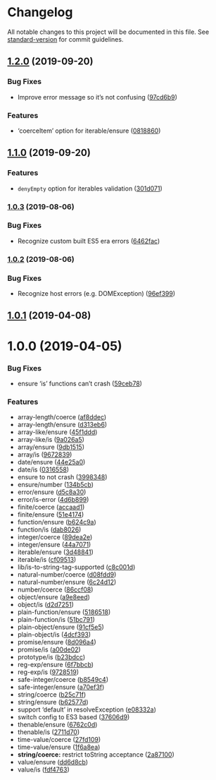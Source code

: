 Changelog
=========

All notable changes to this project will be documented in this file. See [standard-version](https://github.com/conventional-changelog/standard-version) for commit guidelines.

[1.2.0](https://github.com/medikoo/type/compare/v1.1.0...v1.2.0) (2019-09-20)
-----------------------------------------------------------------------------

### Bug Fixes

-   Improve error message so it’s not confusing ([97cd6b9](https://github.com/medikoo/type/commit/97cd6b9))

### Features

-   ‘coerceItem’ option for iterable/ensure ([0818860](https://github.com/medikoo/type/commit/0818860))

[1.1.0](https://github.com/medikoo/type/compare/v1.0.3...v1.1.0) (2019-09-20)
-----------------------------------------------------------------------------

### Features

-   `denyEmpty` option for iterables validation ([301d071](https://github.com/medikoo/type/commit/301d071))

### [1.0.3](https://github.com/medikoo/type/compare/v1.0.2...v1.0.3) (2019-08-06)

### Bug Fixes

-   Recognize custom built ES5 era errors ([6462fac](https://github.com/medikoo/type/commit/6462fac))

### [1.0.2](https://github.com/medikoo/type/compare/v1.0.1...v1.0.2) (2019-08-06)

### Bug Fixes

-   Recognize host errors (e.g. DOMException) ([96ef399](https://github.com/medikoo/type/commit/96ef399))

[1.0.1](https://github.com/medikoo/type/compare/v1.0.0...v1.0.1) (2019-04-08)
-----------------------------------------------------------------------------

1.0.0 (2019-04-05)
==================

### Bug Fixes

-   ensure ‘is’ functions can’t crash ([59ceb78](https://github.com/medikoo/type/commit/59ceb78))

### Features

-   array-length/coerce ([af8ddec](https://github.com/medikoo/type/commit/af8ddec))
-   array-length/ensure ([d313eb6](https://github.com/medikoo/type/commit/d313eb6))
-   array-like/ensure ([45f1ddd](https://github.com/medikoo/type/commit/45f1ddd))
-   array-like/is ([9a026a5](https://github.com/medikoo/type/commit/9a026a5))
-   array/ensure ([9db1515](https://github.com/medikoo/type/commit/9db1515))
-   array/is ([9672839](https://github.com/medikoo/type/commit/9672839))
-   date/ensure ([44e25a0](https://github.com/medikoo/type/commit/44e25a0))
-   date/is ([0316558](https://github.com/medikoo/type/commit/0316558))
-   ensure to not crash ([3998348](https://github.com/medikoo/type/commit/3998348))
-   ensure/number ([134b5cb](https://github.com/medikoo/type/commit/134b5cb))
-   error/ensure ([d5c8a30](https://github.com/medikoo/type/commit/d5c8a30))
-   error/is-error ([4d6b899](https://github.com/medikoo/type/commit/4d6b899))
-   finite/coerce ([accaad1](https://github.com/medikoo/type/commit/accaad1))
-   finite/ensure ([51e4174](https://github.com/medikoo/type/commit/51e4174))
-   function/ensure ([b624c9a](https://github.com/medikoo/type/commit/b624c9a))
-   function/is ([dab8026](https://github.com/medikoo/type/commit/dab8026))
-   integer/coerce ([89dea2e](https://github.com/medikoo/type/commit/89dea2e))
-   integer/ensure ([44a7071](https://github.com/medikoo/type/commit/44a7071))
-   iterable/ensure ([3d48841](https://github.com/medikoo/type/commit/3d48841))
-   iterable/is ([cf09513](https://github.com/medikoo/type/commit/cf09513))
-   lib/is-to-string-tag-supported ([c8c001d](https://github.com/medikoo/type/commit/c8c001d))
-   natural-number/coerce ([d08fdd9](https://github.com/medikoo/type/commit/d08fdd9))
-   natural-number/ensure ([6c24d12](https://github.com/medikoo/type/commit/6c24d12))
-   number/coerce ([86ccf08](https://github.com/medikoo/type/commit/86ccf08))
-   object/ensure ([a9e8eed](https://github.com/medikoo/type/commit/a9e8eed))
-   object/is ([d2d7251](https://github.com/medikoo/type/commit/d2d7251))
-   plain-function/ensure ([5186518](https://github.com/medikoo/type/commit/5186518))
-   plain-function/is ([51bc791](https://github.com/medikoo/type/commit/51bc791))
-   plain-object/ensure ([91cf5e5](https://github.com/medikoo/type/commit/91cf5e5))
-   plain-object/is ([4dcf393](https://github.com/medikoo/type/commit/4dcf393))
-   promise/ensure ([8d096a4](https://github.com/medikoo/type/commit/8d096a4))
-   promise/is ([a00de02](https://github.com/medikoo/type/commit/a00de02))
-   prototype/is ([b23bdcc](https://github.com/medikoo/type/commit/b23bdcc))
-   reg-exp/ensure ([6f7bbcb](https://github.com/medikoo/type/commit/6f7bbcb))
-   reg-exp/is ([9728519](https://github.com/medikoo/type/commit/9728519))
-   safe-integer/coerce ([b8549c4](https://github.com/medikoo/type/commit/b8549c4))
-   safe-integer/ensure ([a70ef3f](https://github.com/medikoo/type/commit/a70ef3f))
-   string/coerce ([b25c71f](https://github.com/medikoo/type/commit/b25c71f))
-   string/ensure ([b62577d](https://github.com/medikoo/type/commit/b62577d))
-   support ‘default’ in resolveException ([e08332a](https://github.com/medikoo/type/commit/e08332a))
-   switch config to ES3 based ([37606d9](https://github.com/medikoo/type/commit/37606d9))
-   thenable/ensure ([6762c0d](https://github.com/medikoo/type/commit/6762c0d))
-   thenable/is ([2711d70](https://github.com/medikoo/type/commit/2711d70))
-   time-value/coerce ([27fd109](https://github.com/medikoo/type/commit/27fd109))
-   time-value/ensure ([1f6a8ea](https://github.com/medikoo/type/commit/1f6a8ea))
-   **string/coerce:** restrict toString acceptance ([2a87100](https://github.com/medikoo/type/commit/2a87100))
-   value/ensure ([dd6d8cb](https://github.com/medikoo/type/commit/dd6d8cb))
-   value/is ([fdf4763](https://github.com/medikoo/type/commit/fdf4763))
